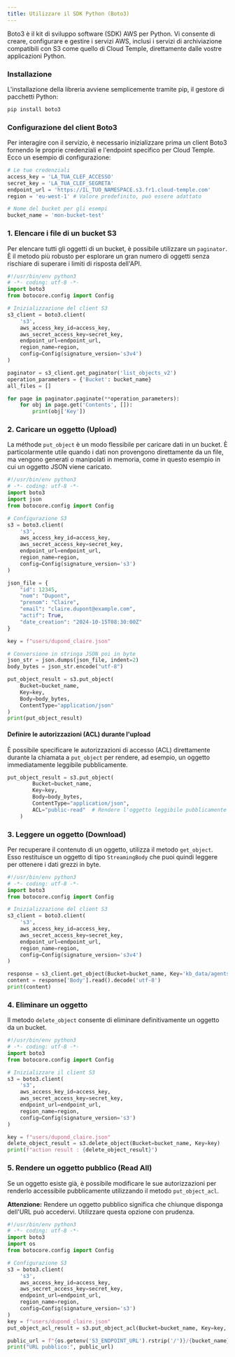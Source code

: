```yaml
---
title: Utilizzare il SDK Python (Boto3)
---
```


Boto3 è il kit di sviluppo software (SDK) AWS per Python. Vi consente di creare, configurare e gestire i servizi AWS, inclusi i servizi di archiviazione compatibili con S3 come quello di Cloud Temple, direttamente dalle vostre applicazioni Python.

### Installazione

L'installazione della libreria avviene semplicemente tramite pip, il gestore di pacchetti Python:

```bash
pip install boto3
```

### Configurazione del client Boto3

Per interagire con il servizio, è necessario inizializzare prima un client Boto3 fornendo le proprie credenziali e l'endpoint specifico per Cloud Temple. Ecco un esempio di configurazione:

```python
# Le tue credenziali
access_key = 'LA_TUA_CLEF_ACCESSO'
secret_key = 'LA_TUA_CLEF_SEGRETA'
endpoint_url = 'https://IL_TUO_NAMESPACE.s3.fr1.cloud-temple.com'
region = 'eu-west-1' # Valore predefinito, può essere adattato

# Nome del bucket per gli esempi
bucket_name = 'mon-bucket-test'
```

### 1. Elencare i file di un bucket S3

Per elencare tutti gli oggetti di un bucket, è possibile utilizzare un `paginator`. È il metodo più robusto per esplorare un gran numero di oggetti senza rischiare di superare i limiti di risposta dell'API.

```python
#!/usr/bin/env python3
# -*- coding: utf-8 -*-
import boto3
from botocore.config import Config

# Inizializzazione del client S3
s3_client = boto3.client(
    's3',
    aws_access_key_id=access_key,
    aws_secret_access_key=secret_key,
    endpoint_url=endpoint_url,
    region_name=region,
    config=Config(signature_version='s3v4')
)

paginator = s3_client.get_paginator('list_objects_v2')
operation_parameters = {'Bucket': bucket_name}
all_files = []

for page in paginator.paginate(**operation_parameters):
    for obj in page.get('Contents', []):
        print(obj['Key'])
```

### 2. Caricare un oggetto (Upload)

La méthode `put_object` è un modo flessibile per caricare dati in un bucket. È particolarmente utile quando i dati non provengono direttamente da un file, ma vengono generati o manipolati in memoria, come in questo esempio in cui un oggetto JSON viene caricato.

```python
#!/usr/bin/env python3
# -*- coding: utf-8 -*-
import boto3
import json
from botocore.config import Config

# Configurazione S3
s3 = boto3.client(
    's3',
    aws_access_key_id=access_key,
    aws_secret_access_key=secret_key,
    endpoint_url=endpoint_url,
    region_name=region,
    config=Config(signature_version='s3')
)

json_file = {
    "id": 12345,
    "nom": "Dupont",
    "prenom": "Claire",
    "email": "claire.dupont@example.com",
    "actif": True,
    "date_creation": "2024-10-15T08:30:00Z"
}

key = f"users/dupond_claire.json"

# Conversione in stringa JSON poi in byte
json_str = json.dumps(json_file, indent=2)
body_bytes = json_str.encode("utf-8")

put_object_result = s3.put_object(
    Bucket=bucket_name,
    Key=key,
    Body=body_bytes,
    ContentType="application/json"
)
print(put_object_result)
```

#### Definire le autorizzazioni (ACL) durante l'upload

È possibile specificare le autorizzazioni di accesso (ACL) direttamente durante la chiamata a `put_object` per rendere, ad esempio, un oggetto immediatamente leggibile pubblicamente.

```python
put_object_result = s3.put_object(
        Bucket=bucket_name,
        Key=key,
        Body=body_bytes,
        ContentType="application/json",
        ACL="public-read"  # Rendere l'oggetto leggibile pubblicamente
    )
```

### 3. Leggere un oggetto (Download)

Per recuperare il contenuto di un oggetto, utilizza il metodo `get_object`. Esso restituisce un oggetto di tipo `StreamingBody` che puoi quindi leggere per ottenere i dati grezzi in byte.

```python
#!/usr/bin/env python3
# -*- coding: utf-8 -*-
import boto3
from botocore.config import Config

# Inizializzazione del client S3
s3_client = boto3.client(
    's3',
    aws_access_key_id=access_key,
    aws_secret_access_key=secret_key,
    endpoint_url=endpoint_url,
    region_name=region,
    config=Config(signature_version='s3v4')
)

response = s3_client.get_object(Bucket=bucket_name, Key='kb_data/agents/cisco-ucs-specialist.json')
content = response['Body'].read().decode('utf-8')
print(content)
```

### 4. Eliminare un oggetto

Il metodo `delete_object` consente di eliminare definitivamente un oggetto da un bucket.

```python
#!/usr/bin/env python3
# -*- coding: utf-8 -*-
import boto3
from botocore.config import Config

# Inizializzare il client S3
s3 = boto3.client(
    's3',
    aws_access_key_id=access_key,
    aws_secret_access_key=secret_key,
    endpoint_url=endpoint_url,
    region_name=region,
    config=Config(signature_version='s3')
)

key = f"users/dupond_claire.json"
delete_object_result = s3.delete_object(Bucket=bucket_name, Key=key)
print(f"action result : {delete_object_result}")
```

### 5. Rendere un oggetto pubblico (Read All)

Se un oggetto esiste già, è possibile modificare le sue autorizzazioni per renderlo accessibile pubblicamente utilizzando il metodo `put_object_acl`.

**Attenzione:** Rendere un oggetto pubblico significa che chiunque disponga dell'URL può accedervi. Utilizzare questa opzione con prudenza.

```python
#!/usr/bin/env python3
# -*- coding: utf-8 -*-
import boto3
import os
from botocore.config import Config

# Configurazione S3
s3 = boto3.client(
    's3',
    aws_access_key_id=access_key,
    aws_secret_access_key=secret_key,
    endpoint_url=endpoint_url,
    region_name=region,
    config=Config(signature_version='s3')
)
key = f"users/dupond_claire.json"
put_object_acl_result = s3.put_object_acl(Bucket=bucket_name, Key=key, ACL="public-read")

public_url = f"{os.getenv('S3_ENDPOINT_URL').rstrip('/')}/{bucket_name}/{key}"
print("URL pubblico:", public_url)
